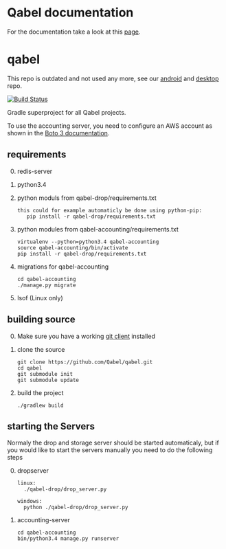 # Qabel documentation
For the documentation take a look at this [page](https://qabel.github.io).

qabel
=====
This repo is outdated and not used any more, see our [android](https://github.com/Qabel/qabel-android) and [desktop](https://github.com/Qabel/qabel-desktop) repo.

[![Build Status](https://travis-ci.org/Qabel/qabel.svg?branch=master)](https://travis-ci.org/Qabel/qabel)

Gradle superproject for all Qabel projects.

To use the accounting server, you need to configure an AWS account as shown in the
[Boto 3 documentation](https://boto3.readthedocs.org/en/latest/guide/quickstart.html#configuration).

## requirements

0. redis-server

0. python3.4

0. python moduls from qabel-drop/requirements.txt
   ```
   this could for example automaticly be done using python-pip:
      pip install -r qabel-drop/requirements.txt
   ```

0. python modules from qabel-accounting/requirements.txt
   ```
   virtualenv --python=python3.4 qabel-accounting
   source qabel-accounting/bin/activate
   pip install -r qabel-drop/requirements.txt
   ```

0. migrations for qabel-accounting
   ```
   cd qabel-accounting
   ./manage.py migrate
   ```

0. lsof (Linux only)

## building source

0. Make sure you have a working [git client](http://git-scm.com/) installed

0. clone the source
   ```
   git clone https://github.com/Qabel/qabel.git
   cd qabel
   git submodule init
   git submodule update
   ```
   
0. build the project
   ```
   ./gradlew build
   ```

## starting the Servers
Normaly the drop and storage server should be started automaticaly, but if you would like to start the servers manually you need to do the following steps

0. dropserver
   ```
   linux:
     ./qabel-drop/drop_server.py
  
   windows:
     python ./qabel-drop/drop_server.py
   ```

0. accounting-server
   ```
   cd qabel-accounting
   bin/python3.4 manage.py runserver
   ```
   
